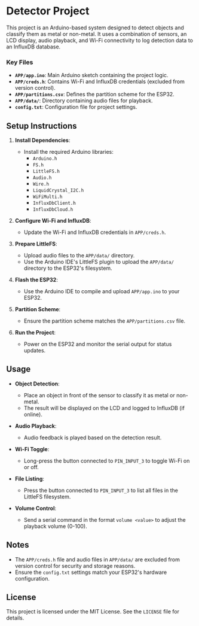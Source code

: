 # Detector Project

This project is an Arduino-based system designed to detect objects and classify them as metal or non-metal. It uses a combination of sensors, an LCD display, audio playback, and Wi-Fi connectivity to log detection data to an InfluxDB database.

### Key Files

- **`APP/app.ino`**: Main Arduino sketch containing the project logic.
- **`APP/creds.h`**: Contains Wi-Fi and InfluxDB credentials (excluded from version control).
- **`APP/partitions.csv`**: Defines the partition scheme for the ESP32.
- **`APP/data/`**: Directory containing audio files for playback.
- **`config.txt`**: Configuration file for project settings.

## Setup Instructions

1. **Install Dependencies**:
   - Install the required Arduino libraries:
     - `Arduino.h`
     - `FS.h`
     - `LittleFS.h`
     - `Audio.h`
     - `Wire.h`
     - `LiquidCrystal_I2C.h`
     - `WiFiMulti.h`
     - `InfluxDbClient.h`
     - `InfluxDbCloud.h`

2. **Configure Wi-Fi and InfluxDB**:
   - Update the Wi-Fi and InfluxDB credentials in `APP/creds.h`.

3. **Prepare LittleFS**:
   - Upload audio files to the `APP/data/` directory.
   - Use the Arduino IDE's LittleFS plugin to upload the `APP/data/` directory to the ESP32's filesystem.

4. **Flash the ESP32**:
   - Use the Arduino IDE to compile and upload `APP/app.ino` to your ESP32.

5. **Partition Scheme**:
   - Ensure the partition scheme matches the `APP/partitions.csv` file.

6. **Run the Project**:
   - Power on the ESP32 and monitor the serial output for status updates.

## Usage

- **Object Detection**:
  - Place an object in front of the sensor to classify it as metal or non-metal.
  - The result will be displayed on the LCD and logged to InfluxDB (if online).

- **Audio Playback**:
  - Audio feedback is played based on the detection result.

- **Wi-Fi Toggle**:
  - Long-press the button connected to `PIN_INPUT_3` to toggle Wi-Fi on or off.

- **File Listing**:
  - Press the button connected to `PIN_INPUT_3` to list all files in the LittleFS filesystem.

- **Volume Control**:
  - Send a serial command in the format `volume <value>` to adjust the playback volume (0-100).

## Notes

- The `APP/creds.h` file and audio files in `APP/data/` are excluded from version control for security and storage reasons.
- Ensure the `config.txt` settings match your ESP32's hardware configuration.

## License

This project is licensed under the MIT License. See the `LICENSE` file for details.